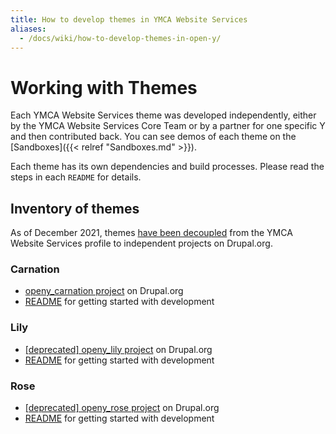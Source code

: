 ```yaml
---
title: How to develop themes in YMCA Website Services
aliases:
  - /docs/wiki/how-to-develop-themes-in-open-y/
---
```


# Working with Themes

Each YMCA Website Services theme was developed independently, either by the YMCA Website Services Core Team or by a partner for one specific Y and then contributed back. You can see demos of each theme on the [Sandboxes]({{< relref "Sandboxes.md" >}}).

Each theme has its own dependencies and build processes. Please read the steps in each `README` for details.

## Inventory of themes

As of December 2021, themes [have been decoupled](https://github.com/YCloudYUSA/yusaopeny/pull/2595) from the YMCA Website Services profile to independent projects on Drupal.org.

### Carnation

- [openy_carnation project](https://www.drupal.org/project/openy_carnation) on Drupal.org
- [README](https://git.drupalcode.org/project/openy_carnation) for getting started with development

### Lily

- [[deprecated] openy_lily project](https://www.drupal.org/project/openy_lily) on Drupal.org
- [README](https://git.drupalcode.org/project/openy_lily) for getting started with development

### Rose

- [[deprecated] openy_rose project](https://www.drupal.org/project/openy_rose) on Drupal.org
- [README](https://git.drupalcode.org/project/openy_rose) for getting started with development
